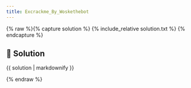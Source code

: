```yaml
---
title: Excrackme_By_Woskethebot
---
```


{% raw %}{% capture solution %}
{% include_relative solution.txt %}
{% endcapture %}

## 📝 Solution

{{ solution | markdownify }}

{% endraw %}
